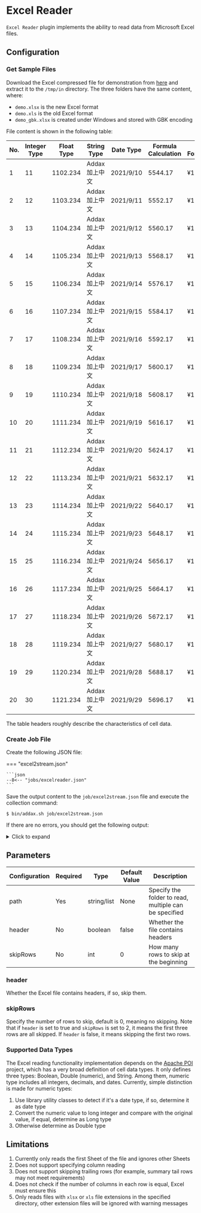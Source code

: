 # Excel Reader

`Excel Reader` plugin implements the ability to read data from Microsoft Excel files.

## Configuration

### Get Sample Files

Download the Excel compressed file for demonstration from [here](../assets/excel_reader_demo.zip) and extract it to the `/tmp/in` directory.
The three folders have the same content, where:

- `demo.xlsx` is the new Excel format
- `demo.xls` is the old Excel format
- `demo_gbk.xlsx` is created under Windows and stored with GBK encoding

File content is shown in the following table:

| No. | Integer Type | Float Type | String Type        | Date Type | Formula Calculation | Cell Formatting |
| --- | ------------ | ---------- | ------------------ | --------- | ------------------- | --------------- |
| 1   | 11           | 1102.234   | Addax 加上中文     | 2021/9/10 | 5544.17             | ¥1,102.23       |
| 2   | 12           | 1103.234   | Addax 加上中文     | 2021/9/11 | 5552.17             | ¥1,103.23       |
| 3   | 13           | 1104.234   | Addax 加上中文     | 2021/9/12 | 5560.17             | ¥1,104.23       |
| 4   | 14           | 1105.234   | Addax 加上中文     | 2021/9/13 | 5568.17             | ¥1,105.23       |
| 5   | 15           | 1106.234   | Addax 加上中文     | 2021/9/14 | 5576.17             | ¥1,106.23       |
| 6   | 16           | 1107.234   | Addax 加上中文     | 2021/9/15 | 5584.17             | ¥1,107.23       |
| 7   | 17           | 1108.234   | Addax 加上中文     | 2021/9/16 | 5592.17             | ¥1,108.23       |
| 8   | 18           | 1109.234   | Addax 加上中文     | 2021/9/17 | 5600.17             | ¥1,109.23       |
| 9   | 19           | 1110.234   | Addax 加上中文     | 2021/9/18 | 5608.17             | ¥1,110.23       |
| 10  | 20           | 1111.234   | Addax 加上中文     | 2021/9/19 | 5616.17             | ¥1,111.23       |
| 11  | 21           | 1112.234   | Addax 加上中文     | 2021/9/20 | 5624.17             | ¥1,112.23       |
| 12  | 22           | 1113.234   | Addax 加上中文     | 2021/9/21 | 5632.17             | ¥1,113.23       |
| 13  | 23           | 1114.234   | Addax 加上中文     | 2021/9/22 | 5640.17             | ¥1,114.23       |
| 14  | 24           | 1115.234   | Addax 加上中文     | 2021/9/23 | 5648.17             | ¥1,115.23       |
| 15  | 25           | 1116.234   | Addax 加上中文     | 2021/9/24 | 5656.17             | ¥1,116.23       |
| 16  | 26           | 1117.234   | Addax 加上中文     | 2021/9/25 | 5664.17             | ¥1,117.23       |
| 17  | 27           | 1118.234   | Addax 加上中文     | 2021/9/26 | 5672.17             | ¥1,118.23       |
| 18  | 28           | 1119.234   | Addax 加上中文     | 2021/9/27 | 5680.17             | ¥1,119.23       |
| 19  | 29           | 1120.234   | Addax 加上中文     | 2021/9/28 | 5688.17             | ¥1,120.23       |
| 20  | 30           | 1121.234   | Addax 加上中文     | 2021/9/29 | 5696.17             | ¥1,121.23       |

The table headers roughly describe the characteristics of cell data.

### Create Job File

Create the following JSON file:

=== "excel2stream.json"

    ```json
    --8<-- "jobs/excelreader.json"
    ```

Save the output content to the `job/excel2stream.json` file and execute the collection command:

```shell
$ bin/addax.sh job/excel2stream.json
```

If there are no errors, you should get the following output:

<details>
<summary>Click to expand</summary>

```shell
--8<-- "output/excelreader.txt"
```

</details>

## Parameters

| Configuration | Required | Type        | Default Value | Description                                      |
| :------------ | -------- | ----------- | ------------- | ------------------------------------------------ |
| path          | Yes      | string/list | None          | Specify the folder to read, multiple can be specified |
| header        | No       | boolean     | false         | Whether the file contains headers                |
| skipRows      | No       | int         | 0             | How many rows to skip at the beginning          |

### header

Whether the Excel file contains headers, if so, skip them.

### skipRows

Specify the number of rows to skip, default is 0, meaning no skipping. Note that if `header` is set to true and `skipRows` is set to 2, it means the first three rows are all skipped.
If `header` is false, it means skipping the first two rows.

### Supported Data Types

The Excel reading functionality implementation depends on the [Apache POI](https://poi.apache.org/) project, which has a very broad definition of cell data types.
It only defines three types: Boolean, Double (numeric), and String. Among them, numeric type includes all integers, decimals, and dates.
Currently, simple distinction is made for numeric types:

1. Use library utility classes to detect if it's a date type, if so, determine it as date type
2. Convert the numeric value to long integer and compare with the original value, if equal, determine as Long type
3. Otherwise determine as Double type

## Limitations

1. Currently only reads the first Sheet of the file and ignores other Sheets
2. Does not support specifying column reading
3. Does not support skipping trailing rows (for example, summary tail rows may not meet requirements)
4. Does not check if the number of columns in each row is equal, Excel must ensure this
5. Only reads files with `xlsx` or `xls` file extensions in the specified directory, other extension files will be ignored with warning messages